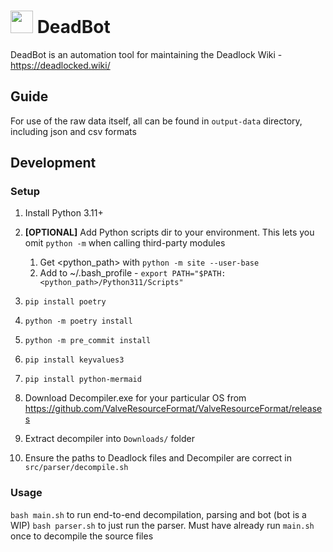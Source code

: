 # <img src="assets/Bebop_card.png" width="36">  DeadBot 
DeadBot is an automation tool for maintaining the Deadlock Wiki - https://deadlocked.wiki/

## Guide
For use of the raw data itself, all can be found in `output-data` directory, including json and csv formats

## Development

### Setup
1. Install Python 3.11+
2. **[OPTIONAL]** Add Python scripts dir to your environment. This lets you omit `python -m` when calling third-party modules
    1. Get <python_path> with `python -m site --user-base`
    2. Add to ~/.bash_profile - `export PATH="$PATH:<python_path>/Python311/Scripts"`

3. `pip install poetry`
4. `python -m poetry install`
5. `python -m pre_commit install`
6. `pip install keyvalues3`
7. `pip install python-mermaid`
8. Download Decompiler.exe for your particular OS from https://github.com/ValveResourceFormat/ValveResourceFormat/releases 
9. Extract decompiler into `Downloads/` folder
10. Ensure the paths to Deadlock files and Decompiler are correct in `src/parser/decompile.sh`

### Usage
`bash main.sh` to run end-to-end decompilation, parsing and bot (bot is a WIP)
`bash parser.sh` to just run the parser. Must have already run `main.sh` once to decompile the source files
